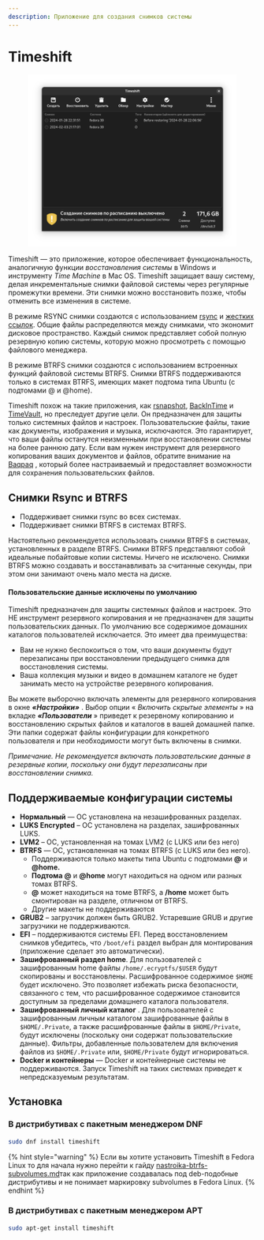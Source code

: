 ```yaml
---
description: Приложение для создания снимков системы
---
```


# Timeshift

<figure><img src="../../../.gitbook/assets/timeshift.png" alt=""><figcaption></figcaption></figure>

Timeshift — это приложение, которое обеспечивает функциональность, аналогичную функции _восстановления системы_ в Windows и инструменту _Time Machine_ в Mac OS. Timeshift защищает вашу систему, делая инкрементальные снимки файловой системы через регулярные промежутки времени. Эти снимки можно восстановить позже, чтобы отменить все изменения в системе.

В режиме RSYNC снимки создаются с использованием [rsync](http://rsync.samba.org/) и [жестких ссылок](http://en.wikipedia.org/wiki/Hard\_link). Общие файлы распределяются между снимками, что экономит дисковое пространство. Каждый снимок представляет собой полную резервную копию системы, которую можно просмотреть с помощью файлового менеджера.

В режиме BTRFS снимки создаются с использованием встроенных функций файловой системы BTRFS. Снимки BTRFS поддерживаются только в системах BTRFS, имеющих макет подтома типа Ubuntu (с подтомами @ и @home).

Timeshift похож на такие приложения, как [rsnapshot](http://www.rsnapshot.org/), [BackInTime](https://github.com/bit-team/backintime) и [TimeVault](https://wiki.ubuntu.com/TimeVault), но преследует другие цели. Он предназначен для защиты только системных файлов и настроек. Пользовательские файлы, такие как документы, изображения и музыка, исключаются. Это гарантирует, что ваши файлы останутся неизменными при восстановлении системы на более раннюю дату. Если вам нужен инструмент для резервного копирования ваших документов и файлов, обратите внимание на [Baqpaq](https://teejeetech.com/product/baqpaq/) , который более настраиваемый и предоставляет возможности для сохранения пользовательских файлов.

## Снимки Rsync и BTRFS

* Поддерживает снимки rsync во всех системах.
* Поддерживает снимки BTRFS в системах BTRFS.

Настоятельно рекомендуется использовать снимки BTRFS в системах, установленных в разделе BTRFS. Снимки BTRFS представляют собой идеальные побайтовые копии системы. Ничего не исключено. Снимки BTRFS можно создавать и восстанавливать за считанные секунды, при этом они занимают очень мало места на диске.

#### Пользовательские данные исключены по умолчанию

Timeshift предназначен для защиты системных файлов и настроек. Это НЕ инструмент резервного копирования и не предназначен для защиты пользовательских данных. По умолчанию все содержимое домашних каталогов пользователей исключается. Это имеет два преимущества:

* Вам не нужно беспокоиться о том, что ваши документы будут перезаписаны при восстановлении предыдущего снимка для восстановления системы.
* Ваша коллекция музыки и видео в домашнем каталоге не будет занимать место на устройстве резервного копирования.

Вы можете выборочно включать элементы для резервного копирования в  окне _**«Настройки»**_  . Выбор опции « _Включить скрытые элементы_ » на  вкладке _**«Пользователи**_  » приведет к резервному копированию и восстановлению скрытых файлов и каталогов в вашей домашней папке. Эти папки содержат файлы конфигурации для конкретного пользователя и при необходимости могут быть включены в снимки.

_Примечание. Не рекомендуется включать пользовательские данные в резервные копии, поскольку они будут перезаписаны при восстановлении снимка._

## Поддерживаемые конфигурации системы

* **Нормальный**  — ОС установлена ​​на незашифрованных разделах.
* **LUKS Encrypted**  – ОС установлена ​​на разделах, зашифрованных LUKS.
* **LVM2**  – ОС, установленная на томах LVM2 (с LUKS или без него)
* **BTRFS**  — ОС, установленная на томах BTRFS (с LUKS или без него).
  * Поддерживаются только макеты типа Ubuntu с подтомами **@** и **@home.**
  * **Подтома @** и **@home** могут находиться на одном или разных томах BTRFS.
  * **@** может находиться на томе BTRFS, а **/home** может быть смонтирован на разделе, отличном от BTRFS.
  * Другие макеты не поддерживаются
* **GRUB2**  – загрузчик должен быть GRUB2. Устаревшие GRUB и другие загрузчики не поддерживаются.
* **EFI**  – поддерживаются системы EFI. Перед восстановлением снимков убедитесь, что  `/boot/efi` раздел выбран для монтирования (приложение сделает это автоматически).
* **Зашифрованный раздел home**. Для пользователей с зашифрованным home файлы  `/home/.ecryptfs/$USER` будут скопированы и восстановлены. Расшифрованное содержимое  `$HOME` будет исключено. Это позволяет избежать риска безопасности, связанного с тем, что расшифрованное содержимое становится доступным за пределами домашнего каталога пользователя.
* **Зашифрованный личный каталог**  . Для пользователей с зашифрованным  _личным_  каталогом зашифрованные файлы в  `$HOME/.Private`, а также расшифрованные файлы в  `$HOME/Private`, будут исключены (поскольку они содержат пользовательские данные). Фильтры, добавленные пользователем для включения файлов из  `$HOME/.Private` или,  `$HOME/Private` будут игнорироваться.
* **Docker и контейнеры**  — Docker и контейнерные системы не поддерживаются. Запуск Timeshift на таких системах приведет к непредсказуемым результатам.

## Установка

### В дистрибутивах с пакетным менеджером DNF

```bash
sudo dnf install timeshift
```

{% hint style="warning" %}
Если вы хотите установить Timeshift в Fedora Linux то для начала нужно перейти к гайду [nastroika-btrfs-subvolumes.md](../../gaidy/prochee/nastroika-btrfs-subvolumes.md "mention")так как приложение создавалась под deb-подобные дистрибутивы и не понимает маркировку subvolumes в Fedora Linux.
{% endhint %}

### В дистрибутивах с пакетным менеджером APT

```bash
sudo apt-get install timeshift
```
